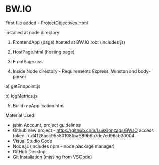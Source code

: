 # BW.IO

First file added - ProjectObjectives.html

installed at node directory

1. FrontendApp (page) hosted at BW.IO root (includes js)
2. HostPage.html (hosting page)
3. FrontPage.css

4. Inside Node directory - Requirements Express, Winston and body-parser

a) getEndpoint.js

b) logMetrics.js


5. Build repApplication.html

Material Used:
- jsbin Account, project guidelines
- Github new project - https://github.com/LuisGonzaga/BW.IO
 access token  -> d4128acc95550108fba689b6b7de7ed98cb30004
- Visual Studio Code
- Node.js (includes npm - node package manager)
- GitHub Desktop
- Git Installation (missing from VSCode)

